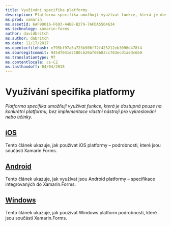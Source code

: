 ```yaml
---
title: Využívání specifika platformy
description: Platforma specifika umožňují využívat funkce, která je dostupná pouze na konkrétní platformu, bez implementace vlastní nástroji pro vykreslování nebo účinky.
ms.prod: xamarin
ms.assetid: 6AF9D016-F693-44B8-B279-7AFDA5504634
ms.technology: xamarin-forms
author: davidbritch
ms.author: dabritch
ms.date: 11/17/2017
ms.openlocfilehash: e795bf97a5a723b906f72f425212eb3096d478f4
ms.sourcegitcommit: 945df041e2180cb20af08b83cc703ecd1aedc6b0
ms.translationtype: MT
ms.contentlocale: cs-CZ
ms.lasthandoff: 04/04/2018
---
```

# <a name="consuming-platform-specifics"></a>Využívání specifika platformy

_Platforma specifika umožňují využívat funkce, která je dostupná pouze na konkrétní platformu, bez implementace vlastní nástroji pro vykreslování nebo účinky._

## <a name="iosiosmd"></a>[iOS](ios.md)

Tento článek ukazuje, jak používat iOS platformy – podrobnosti, které jsou součástí Xamarin.Forms.

## <a name="androidandroidmd"></a>[Android](android.md)

Tento článek ukazuje, jak využívat jsou Android platformy – specifikace integrovaných do Xamarin.Forms.

## <a name="windowswindowsmd"></a>[Windows](windows.md)

Tento článek ukazuje, jak používat Windows platform podrobností, které jsou součástí Xamarin.Forms.
